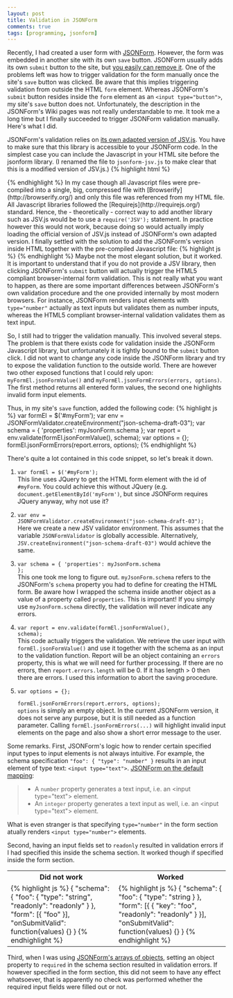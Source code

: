 ```yaml
---
layout: post
title: Validation in JSONForm
comments: true
tags: [programming, jsonform]
---
```

Recently, I had created a user form with [JSONForm](https://github.com/joshfire/jsonform). However, the form was embedded in another site with its own <code>save</code> button. JSONForm usually adds its own <code>submit</code> button to the site, but [you easily can remove it](https://github.com/joshfire/jsonform/wiki#fields-submit). One of the problems left was how to trigger validation for the form manually once the site's <code>save</code> button was clicked. Be aware that this implies triggering validation from outside the HTML <code>form</code> element. Whereas JSONForm's <code>submit</code> button resides inside the <code>form</code> element as an <code>&lt;input type="button"&gt;</code>, my site's <code>save</code> button does not. Unfortunately, the description in the JSONForm's Wiki pages was not really understandable to me. It took me a long time but I finally succeeded to trigger JSONForm validation manually. Here's what I did.<span class="more"></span>

JSONForm's validation relies on [its own adapted version of JSV.js](https://github.com/joshfire/jsonform/blob/master/deps/opt/jsv.js). You have to make sure that this library is accessible to your JSONForm code. In the simplest case you can include the Javascript in your HTML site before the jsonform library. (I renamed the file to <code>jsonform-jsv.js</code> to make clear that this is a modified version of JSV.js.)
{% highlight html %}
<html>
<head></head>
<body>
    <script type="text/javascript" src="deps/jquery.min.js"></script>
    <script type="text/javascript" src="deps/underscore.js"></script>
    <script type="text/javascript" src="deps/opt/jsonform-jsv.js"></script>
    <script type="text/javascript" src="lib/jsonform.js"></script>
</body>
{% endhighlight %}
In my case though all Javascript files were pre-compiled into a single, big, compressed file with [Browserify](http://browserify.org/) and only this file was referenced from my HTML file. All Javascript libraries followed the [Requirejs](http://requirejs.org/) standard. Hence, the - theoretically - correct way to add another library such as JSV.js would be to use a <code>require('JSV');</code> statement. In practice however this would not work, because doing so would actually imply loading the official version of JSV.js instead of JSONForm's own adapted version. I finally settled with the solution to add the JSONForm's version inside HTML together with the pre-compiled Javascript file:
{% highlight js %}
<html>
<head></head>
<body>
    <script type="text/javascript" src="jsonform-jsv.js"></script>
    <script type="text/javascript" src="my-precompiled-js-lib.js"></script>
</body>
{% endhighlight %}
Maybe not the most elegant solution, but it worked. It is important to understand that if you do not provide a JSV library, then clicking JSONForm's <code>submit</code> button will actually trigger the HTML5 compliant browser-internal form validation. This is not really what you want to happen, as there are some important differences between JSONForm's own validation procedure and the one provided internally by most modern browsers. For instance, JSONForm renders input elements with <code>type="number"</code> actually as text inputs but validates them as number inputs, whereas the HTML5 compliant browser-internal validation validates them as text input.

So, I still had to trigger the validation manually. This involved several steps. The problem is that there exists code for validation inside the JSONForm Javascript library, but unfortunately it is tightly bound to the <code>submit</code> button click. I did not want to change any code inside the JSONForm library and try to expose the validation function to the outside world. There are however two other exposed functions that I could rely upon: <code>myFormEl.jsonFormValue()</code> and <code>myFormEl.jsonFormErrors(errors, options)</code>. The first method returns all entered form values, the second one highlights invalid form input elements.

Thus, in my site's <code>save</code> function, added the following code:
{% highlight js %}
var formEl = $('#myForm');
var env = JSONFormValidator.createEnvironment("json-schema-draft-03");
var schema = { 'properties': myJsonForm.schema };
var report = env.validate(formEl.jsonFormValue(), schema);
var options = {};
formEl.jsonFormErrors(report.errors, options);
{% endhighlight %}

There's quite a lot contained in this code snippet, so let's break it down.

1. <code>var formEl = $('#myForm');</code>  
This line uses JQuery to get the HTML form element with the id of <code>#myForm</code>. You could achieve this without JQuery (e.g. <code>document.getElementById('myForm')</code>, but since JSONForm requires JQuery anyway, why not use it?

2. <code>var env = JSONFormValidator.createEnvironment("json-schema-draft-03");</code>  
Here we create a new JSV validator environment. This assumes that the variable <code>JSONFormValidator</code> is globally accessible. Alternatively, <code>JSV.createEnvironment("json-schema-draft-03")</code> would achieve the same.

3. <code>var schema = { 'properties': myJsonForm.schema };</code>  
This one took me long to figure out. <code>myJsonForm.schema</code> refers to the JSONForm's <code>schema</code> property you had to define for creating the HTML form. Be aware how I wrapped the schema inside another object as a value of a property called <code>properties</code>. This is important! If you simply use <code>myJsonForm.schema</code> directly, the validation will never indicate any errors.

4. <code>var report = env.validate(formEl.jsonFormValue(), schema);</code>  
This code actually triggers the validation. We retrieve the user input with <code>formEl.jsonFormValue()</code> and use it together with the schema as an input to the validation function. Report will be an object containing an <code>errors</code> property, this is what we will need for further processing. If there are no errors, then <code>report.errors.length</code> will be 0. If it has length > 0 then there are errors. I used this information to abort the saving procedure.

5. <code>var options = {};  
formEl.jsonFormErrors(report.errors, options);</code>  
<code>options</code> is simply an empty object. In the current JSONForm version, it does not serve any purpose, but it is still needed as a function parameter. Calling <code>formEl.jsonFormErrors(...)</code> will highlight invalid input elements on the page and also show a short error message to the user.

Some remarks. First, JSONForm's logic how to render certain specified input types to input elements is not always intuitive. For example, the schema specification <code>"foo": { "type": "number" }</code> results in an input element of type text: <code>&lt;input type="text"&gt;</code>. [JSONForm on the default mapping](https://github.com/joshfire/jsonform/wiki#default-mapping):
<blockquote><ul>
<li>A <code>number</code> property generates a text input, i.e. an &lt;input type="text"&gt; element.</li>
<li>An <code>integer</code> property generates a text input as well, i.e. an &lt;input type="text"&gt; element.</li></ul></blockquote>
What is even stranger is that specifying <code>type="number"</code> in the form section atually renders <code>&lt;input type="number"&gt;</code> elements.

Second, having an input fields set to <code>readonly</code> resulted in validation errors if I had specified this inside the schema section. It worked though if specified inside the form section.

<table>
  <tr>
    <th>Did not work</th>
    <th>Worked</th>
  </tr>
  <tr>
    <td>
{% highlight js %}
{
  "schema": {
    "foo": {
      "type": "string",
      "readonly": "readonly"
    }
  },
  "form": [{
    "foo"
  }],
  "onSubmitValid": function(values) {}
}
{% endhighlight %}
    </td>
    <td>
{% highlight js %}
{
  "schema": {
    "foo": {
      "type": "string
    }
  },
  "form": [{
    {
      "key": "foo",
      "readonly": "readonly"
    }
  }],
  "onSubmitValid": function(values) {}
}
{% endhighlight %}
    </td>
  </tr>
</table>

Third, when I was using [JSONForm's arrays of objects](https://github.com/joshfire/jsonform/wiki#fields-arrays), setting an object property to <code>required</code> in the schema section resulted in validation errors. If however specified in the form section, this did not seem to have any effect whatsoever, that is apparently no check was performed whether the required input fields were filled out or not.